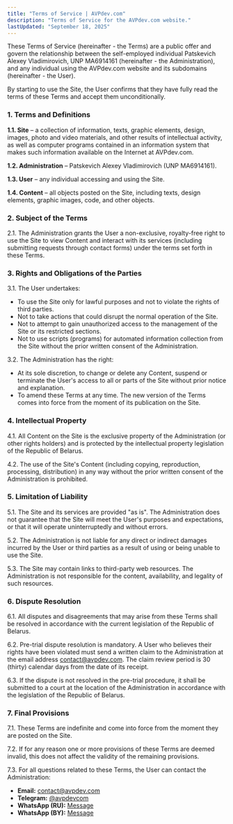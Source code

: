```yaml
---
title: "Terms of Service | AVPdev.com"
description: "Terms of Service for the AVPdev.com website."
lastUpdated: "September 18, 2025"
---
```

These Terms of Service (hereinafter - the Terms) are a public offer and govern the relationship between the self-employed individual Patskevich Alexey Vladimirovich, UNP MA6914161 (hereinafter - the Administration), and any individual using the AVPdev.com website and its subdomains (hereinafter - the User).

By starting to use the Site, the User confirms that they have fully read the terms of these Terms and accept them unconditionally.

### 1. Terms and Definitions

**1.1. Site** – a collection of information, texts, graphic elements, design, images, photo and video materials, and other results of intellectual activity, as well as computer programs contained in an information system that makes such information available on the Internet at AVPdev.com.

**1.2. Administration** – Patskevich Alexey Vladimirovich (UNP MA6914161).

**1.3. User** – any individual accessing and using the Site.

**1.4. Content** – all objects posted on the Site, including texts, design elements, graphic images, code, and other objects.

### 2. Subject of the Terms

2.1. The Administration grants the User a non-exclusive, royalty-free right to use the Site to view Content and interact with its services (including submitting requests through contact forms) under the terms set forth in these Terms.

### 3. Rights and Obligations of the Parties

3.1. The User undertakes:

- To use the Site only for lawful purposes and not to violate the rights of third parties.
- Not to take actions that could disrupt the normal operation of the Site.
- Not to attempt to gain unauthorized access to the management of the Site or its restricted sections.
- Not to use scripts (programs) for automated information collection from the Site without the prior written consent of the Administration.

3.2. The Administration has the right:

- At its sole discretion, to change or delete any Content, suspend or terminate the User's access to all or parts of the Site without prior notice and explanation.
- To amend these Terms at any time. The new version of the Terms comes into force from the moment of its publication on the Site.

### 4. Intellectual Property

4.1. All Content on the Site is the exclusive property of the Administration (or other rights holders) and is protected by the intellectual property legislation of the Republic of Belarus.

4.2. The use of the Site's Content (including copying, reproduction, processing, distribution) in any way without the prior written consent of the Administration is prohibited.

### 5. Limitation of Liability

5.1. The Site and its services are provided "as is". The Administration does not guarantee that the Site will meet the User's purposes and expectations, or that it will operate uninterruptedly and without errors.

5.2. The Administration is not liable for any direct or indirect damages incurred by the User or third parties as a result of using or being unable to use the Site.

5.3. The Site may contain links to third-party web resources. The Administration is not responsible for the content, availability, and legality of such resources.

### 6. Dispute Resolution

6.1. All disputes and disagreements that may arise from these Terms shall be resolved in accordance with the current legislation of the Republic of Belarus.

6.2. Pre-trial dispute resolution is mandatory. A User who believes their rights have been violated must send a written claim to the Administration at the email address contact@avpdev.com. The claim review period is 30 (thirty) calendar days from the date of its receipt.

6.3. If the dispute is not resolved in the pre-trial procedure, it shall be submitted to a court at the location of the Administration in accordance with the legislation of the Republic of Belarus.

### 7. Final Provisions

7.1. These Terms are indefinite and come into force from the moment they are posted on the Site.

7.2. If for any reason one or more provisions of these Terms are deemed invalid, this does not affect the validity of the remaining provisions.

7.3. For all questions related to these Terms, the User can contact the Administration:

- **Email:** [contact@avpdev.com](mailto:contact@avpdev.com)
- **Telegram:** [@avpdevcom](https://t.me/avpdevcom)
- **WhatsApp (RU):** [Message](https://wa.me/79154065940)
- **WhatsApp (BY):** [Message](https://wa.me/375291217371)